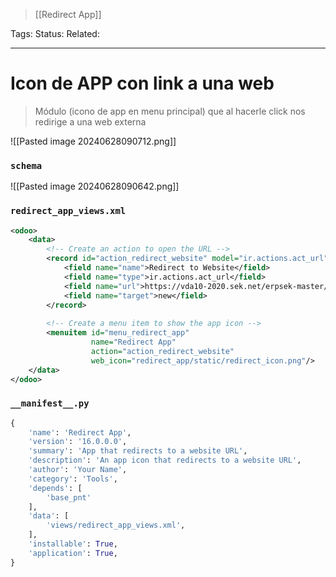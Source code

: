 > [[Redirect App]]

Tags: 
Status: 
Related: 

___

# Icon de APP con link a una web

> Módulo (icono de app en menu principal) que al hacerle click nos redirige a una web externa

![[Pasted image 20240628090712.png]]

### `schema`
![[Pasted image 20240628090642.png]]

### `redirect_app_views.xml`
```xml
<odoo>  
    <data>  
        <!-- Create an action to open the URL -->  
        <record id="action_redirect_website" model="ir.actions.act_url">  
            <field name="name">Redirect to Website</field>  
            <field name="type">ir.actions.act_url</field>  
            <field name="url">https://vda10-2020.sek.net/erpsek-master/</field>  
            <field name="target">new</field>  
        </record>  
  
        <!-- Create a menu item to show the app icon -->  
        <menuitem id="menu_redirect_app"  
                  name="Redirect App"  
                  action="action_redirect_website"  
                  web_icon="redirect_app/static/redirect_icon.png"/>  
    </data>  
</odoo>
```

### `__manifest__.py`
```python
{  
    'name': 'Redirect App',  
    'version': '16.0.0.0',  
    'summary': 'App that redirects to a website URL',  
    'description': 'An app icon that redirects to a website URL',  
    'author': 'Your Name',  
    'category': 'Tools',  
    'depends': [  
        'base_pnt'  
    ],  
    'data': [  
        'views/redirect_app_views.xml',  
    ],  
    'installable': True,  
    'application': True,  
}
```